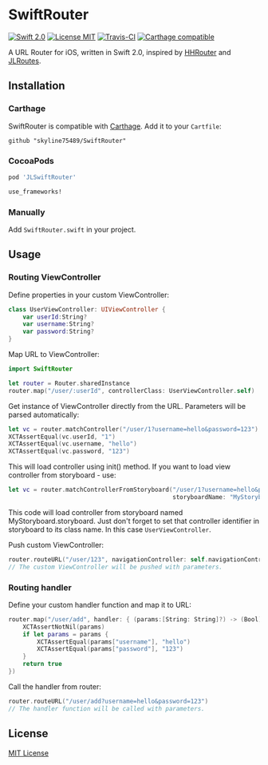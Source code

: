 SwiftRouter
===========

[![Swift 2.0](https://img.shields.io/badge/Swift-2.0-orange.svg?style=flat)](https://developer.apple.com/swift/)
[![License MIT](https://img.shields.io/badge/License-MIT-blue.svg?style=flat)](https://github.com/skyline75489/SwiftRouter/blob/master/LICENSE)
[![Travis-CI](https://travis-ci.org/skyline75489/SwiftRouter.svg?branch=master)](https://travis-ci.org/skyline75489/SwiftRouter)
[![Carthage compatible](https://img.shields.io/badge/Carthage-compatible-4BC51D.svg?style=flat)](https://github.com/Carthage/Carthage)

A URL Router for iOS, written in Swift 2.0, inspired by [HHRouter](https://github.com/Huohua/HHRouter) and [JLRoutes](https://github.com/joeldev/JLRoutes).

## Installation

### Carthage

SwiftRouter is compatible with [Carthage](https://github.com/Carthage/Carthage). Add it to your `Cartfile`:

    github "skyline75489/SwiftRouter"

### CocoaPods

```ruby
pod 'JLSwiftRouter'

use_frameworks!
```

### Manually

Add `SwiftRouter.swift` in your project.

## Usage
   
### Routing ViewController

Define properties in your custom ViewController:

```swift
class UserViewController: UIViewController {
    var userId:String?
    var username:String?
    var password:String?
}
```

Map URL to ViewController:

```swift
import SwiftRouter

let router = Router.sharedInstance
router.map("/user/:userId", controllerClass: UserViewController.self)
```

Get instance of ViewController directly from the URL. Parameters will be parsed automatically:

```swift
let vc = router.matchController("/user/1?username=hello&password=123")!
XCTAssertEqual(vc.userId, "1")
XCTAssertEqual(vc.username, "hello")
XCTAssertEqual(vc.password, "123")
```

This will load controller using init() method. If you want to load view controller from storyboard - use: 
```swift
let vc = router.matchControllerFromStoryboard("/user/1?username=hello&password=123", 
                                              storyboardName: "MyStoryboard")!
```

This code will load controller from storyboard named MyStoryboard.storyboard. Just don't forget to set that controller identifier in storyboard to its class name. In this case ``` UserViewController ```.

Push custom ViewController:

```swift
router.routeURL("/user/123", navigationController: self.navigationController!)
// The custom ViewController will be pushed with parameters.

```

### Routing handler

Define your custom handler function and map it to URL:

```swift
router.map("/user/add", handler: { (params:[String: String]?) -> (Bool) in
    XCTAssertNotNil(params)
    if let params = params {
        XCTAssertEqual(params["username"], "hello")
        XCTAssertEqual(params["password"], "123")
    }
    return true
})
```

Call the handler from router:

```swift
router.routeURL("/user/add?username=hello&password=123") 
// The handler function will be called with parameters.
```

## License

[MIT License](https://github.com/skyline75489/SwiftRouter/blob/master/LICENSE)

